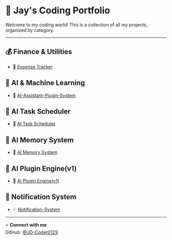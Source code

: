 # 🚀 Jay's Coding Portfolio

Welcome to my coding world! This is a collection of all my projects, organized by category.

---

## 💰 Finance & Utilities
- 💸 [Expense Tracker](https://github.com/JD-Coder0129/Expense-Tracker.git)

## 🧠 AI & Machine Learning
- 🤖 [AI-Assistant-Plugin-System](https://github.com/JD-Coder0129/AI-Assistant-Plugin-System.git)

## 🧠 AI Task Scheduler
- 🤖 [AI Task Scheduler](https://github.com/JD-Coder0129/AI-Task-Scheduler.git)

## 🧠 AI Memory System
- 🤖 [AI Memory System](https://github.com/JD-Coder0129/AI-Memory-System.git)

## 🧠 AI Plugin Engine(v1)
- 🤖 [AI Plugin Engine(v1)](https://github.com/JD-Coder0129/AI-Plugin-Engine.git)

## 📨 Notification System
- ✨ [Notification-System](https://github.com/JD-Coder0129/Notification-System.git)
---

⭐ **Connect with me**  
GitHub: [@JD-Coder0129](https://github.com/yourusername)  

